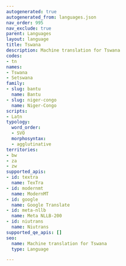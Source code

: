 ```yaml
---
autogenerated: true
autogenerated_from: languages.json
nav_order: 995
nav_exclude: true
parent: Languages
layout: language
title: Tswana
description: Machine translation for Tswana
codes:
- tn
names:
- Tswana
- Setswana
family:
- slug: bantu
  name: Bantu
- slug: niger-congo
  name: Niger-Congo
scripts:
- Latn
typology:
  word_order:
  - SVO
  morphosyntax:
  - agglutinative
territories:
- bw
- za
- zw
supported_apis:
- id: textra
  name: TexTra
- id: modernmt
  name: ModernMT
- id: google
  name: Google Translate
- id: meta-nllb
  name: Meta NLLB-200
- id: niutrans
  name: Niutrans
supported_qe_apis: []
seo:
  name: Machine translation for Tswana
  type: Language

---
```



